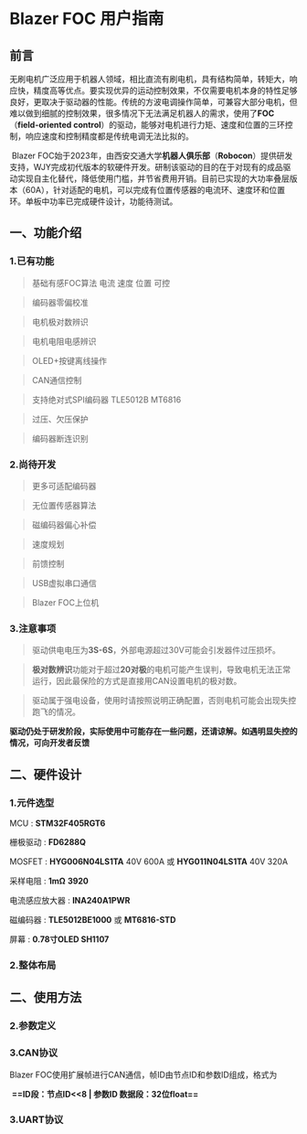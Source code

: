 # Blazer FOC 用户指南

## 前言

​		无刷电机广泛应用于机器人领域，相比直流有刷电机，具有结构简单，转矩大，响应快，精度高等优点。要实现优异的运动控制效果，不仅需要电机本身的特性足够良好，更取决于驱动器的性能。传统的方波电调操作简单，可兼容大部分电机，但难以做到细腻的控制效果，很多情况下无法满足机器人的需求，使用了**FOC**（**field-oriented control**）的驱动，能够对电机进行力矩、速度和位置的三环控制，响应速度和控制精度都是传统电调无法比拟的。

​		Blazer FOC始于2023年，由西安交通大学**机器人俱乐部**（**Robocon**）提供研发支持，WJY完成初代版本的软硬件开发。研制该驱动的目的在于对现有的成品驱动实现自主化替代，降低使用门槛，并节省费用开销。目前已实现的大功率叠层版本（60A），针对适配的电机，可以完成有位置传感器的电流环、速度环和位置环。单板中功率已完成硬件设计，功能待测试。

## 一、功能介绍

### 1.已有功能

> 基础有感FOC算法 电流 速度 位置 可控

> 编码器零偏校准

> 电机极对数辨识

> 电机电阻电感辨识

> OLED+按键离线操作

> CAN通信控制

> 支持绝对式SPI编码器 TLE5012B MT6816

> 过压、欠压保护

> 编码器断连识别

### 2.尚待开发

> 更多可适配编码器

> 无位置传感器算法

> 磁编码器偏心补偿

> 速度规划

> 前馈控制

> USB虚拟串口通信

> Blazer FOC上位机

### 3.注意事项

> 驱动供电电压为**3S-6S**，外部电源超过30V可能会引发器件过压损坏。

> **极对数辨识**功能对于超过**20对极**的电机可能产生误判，导致电机无法正常运行，因此最保险的方式是直接用CAN设置电机的极对数。

> 驱动属于强电设备，使用时请按照说明正确配置，否则电机可能会出现失控跑飞的情况。

**驱动仍处于研发阶段，实际使用中可能存在一些问题，还请谅解。如遇明显失控的情况，可向开发者反馈**

## 二、硬件设计

### 1.元件选型

MCU : **STM32F405RGT6**

栅极驱动 : **FD6288Q**

MOSFET : **HYG006N04LS1TA** 40V 600A 或 **HYG011N04LS1TA** 40V 320A

采样电阻 : **1mΩ** **3920**

电流感应放大器 : **INA240A1PWR**

磁编码器 : **TLE5012BE1000** 或 **MT6816-STD**

屏幕 :  **0.78寸OLED SH1107**



### 2.整体布局







## 二、使用方法



### 2.参数定义



### 3.CAN协议

Blazer FOC使用扩展帧进行CAN通信，帧ID由节点ID和参数ID组成，格式为

​                                                         **==ID段：节点ID<<8 | 参数ID  数据段：32位float==**



### 3.UART协议







